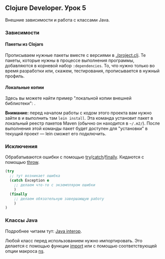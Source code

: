 ## Clojure Developer. Урок 5

Внешние зависимости и работа с классами Java.

### Зависимости

#### Пакеты из Clojars

Прописываем нужные пакеты вместе с версиями в [./project.clj](). Те пакеты, которые нужны в процессе выполнения программы, добавляются в корневой набор `:dependencies`. То, что нужно только во время разработки или, скажем, тестирования, прописывается в нужный профиль.

#### Локальные копии

Здесь вы можете найти пример "локальной копии внешней библиотеки": [](./checkouts/example).

**Внимание:** перед началом работы с кодом этого проекта вам нужно зайти в [](./checkouts/example) и выполнить там `lein install`. Эта команда установит пакет в локальный реестр пакетов Maven (обычно он находится в `~/.m2/`). После выполнения этой команды пакет будет доступен для "установки" в текущий проект — lein сможет его подключить.

### Исключения

Обрабатываются ошибки с помощью [try](https://clojuredocs.org/clojure.core/try)/[catch](https://clojuredocs.org/clojure.core/catch)/[finally](https://clojuredocs.org/clojure.core/finally). Кидаются с помощью [throw](https://clojuredocs.org/clojure.core/throw).

```clojure
(try
  ;; тут возникает ошибка
  (catch Exception e
    ;; делаем что-то с экземпляром ошибки
    )
  (finally
    ;; делаем обязательную завершающую работу
    )
)
```

### Классы Java

Подробнее читаем тут: [Java interop](https://clojure.org/reference/java_interop).

Любой класс перед использованием нужно импортировать. Это делается с помощью функции [import](https://clojuredocs.org/clojure.core/import) или с помощью соответствующей опции макроса [ns](https://clojuredocs.org/clojure.core/ns).

